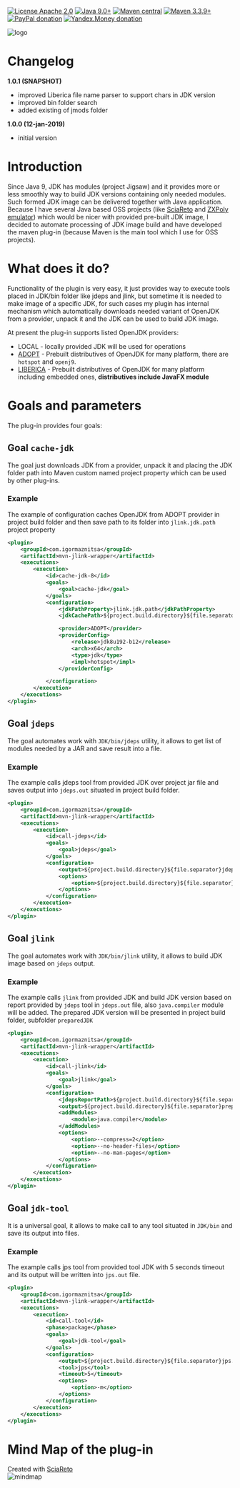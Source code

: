 [![License Apache 2.0](https://img.shields.io/badge/license-Apache%20License%202.0-green.svg)](http://www.apache.org/licenses/LICENSE-2.0)
[![Java 9.0+](https://img.shields.io/badge/java-9.0%2b-green.svg)](http://www.oracle.com/technetwork/java/javase/downloads/index.html)
[![Maven central](https://maven-badges.herokuapp.com/maven-central/com.igormaznitsa/mvn-jlink-wrapper/badge.svg)](http://search.maven.org/#artifactdetails|com.igormaznitsa|mvn-jlink-wrapper|1.0.0|jar)
[![Maven 3.3.9+](https://img.shields.io/badge/maven-3.3.9%2b-green.svg)](https://maven.apache.org/)
[![PayPal donation](https://img.shields.io/badge/donation-PayPal-red.svg)](https://www.paypal.com/cgi-bin/webscr?cmd=_s-xclick&hosted_button_id=AHWJHJFBAWGL2)
[![Yandex.Money donation](https://img.shields.io/badge/donation-Я.деньги-yellow.svg)](http://yasobe.ru/na/iamoss)

![logo](https://raw.githubusercontent.com/raydac/mvn-jlink/master/assets/logo.png)   

# Changelog
__1.0.1 (SNAPSHOT)__
 - improved Liberica file name parser to support chars in JDK version
 - improved bin folder search
 - added existing of jmods folder

__1.0.0 (12-jan-2019)__
 - initial version

# Introduction
Since Java 9, JDK has modules (project Jigsaw) and it provides more or less smoothly way to build JDK versions containing only needed modules. Such formed JDK image can be delivered together with Java application. Because I have several Java based OSS projects (like [SciaReto](http://www.igormaznitsa.com/netbeans-mmd-plugin/) and [ZXPoly emulator](https://github.com/raydac/zxpoly)) which would be nicer with provided pre-built JDK image, I decided to automate processing of JDK image build and have developed the maven plug-in (because Maven is the main tool which I use for OSS projects).

# What does it do?
Functionality of the plugin is very easy, it just provides way to execute tools placed in JDK/bin folder like jdeps and jlink, but sometime it is needed to make image of a specific JDK, for such cases my plugin has internal mechanism which automatically downloads needed variant of OpenJDK from a provider, unpack it and the JDK can be used to build JDK image.   

At present the plug-in supports listed OpenJDK providers:
* LOCAL - locally provided JDK will be used for operations
* [ADOPT](https://adoptopenjdk.net/) - Prebuilt distributives of OpenJDK for many platform, there are `hotspot` and `openj9`.
* [LIBERICA](https://www.bell-sw.com/java.html) - Prebuilt distributives of OpenJDK for many platform including embedded ones, __distributives include JavaFX module__

# Goals and parameters
The plug-in provides four goals:

## Goal `cache-jdk`
The goal just downloads JDK from a provider, unpack it and placing the JDK folder path into Maven custom named project property which can be used by other plug-ins.
### Example
The example of configuration caches OpenJDK from ADOPT provider in project build folder and then save path to its folder into `jlink.jdk.path` project property
```xml
<plugin>
    <groupId>com.igormaznitsa</groupId>
    <artifactId>mvn-jlink-wrapper</artifactId>
    <executions>
        <execution>
            <id>cache-jdk-8</id>
            <goals>
                <goal>cache-jdk</goal>
            </goals>
            <configuration>
                <jdkPathProperty>jlink.jdk.path</jdkPathProperty>
                <jdkCachePath>${project.build.directory}${file.separator}jdkCache</jdkCachePath>

                <provider>ADOPT</provider>
                <providerConfig>
                    <release>jdk8u192-b12</release>
                    <arch>x64</arch>
                    <type>jdk</type>
                    <impl>hotspot</impl>
                </providerConfig>

            </configuration>
        </execution>
    </executions>
</plugin>
```

## Goal `jdeps`
The goal automates work with `JDK/bin/jdeps` utility, it allows to get list of modules needed by a JAR and save result into a file.
### Example
The example calls jdeps tool from provided JDK over project jar file and saves output into `jdeps.out` situated in project build folder.
```xml
<plugin>
    <groupId>com.igormaznitsa</groupId>
    <artifactId>mvn-jlink-wrapper</artifactId>
    <executions>
        <execution>
            <id>call-jdeps</id>
            <goals>
                <goal>jdeps</goal>
            </goals>
            <configuration>
                <output>${project.build.directory}${file.separator}jdeps.out</output>
                <options>
                    <option>${project.build.directory}${file.separator}${project.build.finalName}.jar</option>
                </options>
            </configuration>
        </execution>
    </executions>
</plugin>
```

## Goal `jlink`
The goal automates work with `JDK/bin/jlink` utility, it allows to build JDK image based on `jdeps` output.
### Example
The example calls `jlink` from provided JDK and build JDK version based on report provided by `jdeps` tool in `jdeps.out` file, also `java.compiler` module will be added. The prepared JDK version will be presented in project build folder, subfolder `preparedJDK`
```xml
<plugin>
    <groupId>com.igormaznitsa</groupId>
    <artifactId>mvn-jlink-wrapper</artifactId>
    <executions>
        <execution>
            <id>call-jlink</id>
            <goals>
                <goal>jlink</goal>
            </goals>
            <configuration>
                <jdepsReportPath>${project.build.directory}${file.separator}jdeps.out</jdepsReportPath>
                <output>${project.build.directory}${file.separator}preparedJDK</output>
                <addModules>
                    <module>java.compiler</module>
                </addModules>
                <options>
                    <option>--compress=2</option>
                    <option>--no-header-files</option>
                    <option>--no-man-pages</option>
                </options>
            </configuration>
        </execution>
    </executions>
</plugin>
```

## Goal `jdk-tool`
It is a universal goal, it allows to make call to any tool situated in `JDK/bin` and save its output into files.
### Example
The example calls jps tool from provided tool JDK with 5 seconds timeout and its output will be written into `jps.out` file.
```xml
<plugin>
    <groupId>com.igormaznitsa</groupId>
    <artifactId>mvn-jlink-wrapper</artifactId>
    <executions>
        <execution>
            <id>call-tool</id>
            <phase>package</phase>
            <goals>
                <goal>jdk-tool</goal>
            </goals>
            <configuration>
                <output>${project.build.directory}${file.separator}jps.out</output>
                <tool>jps</tool>
                <timeout>5</timeout>
                <options>
                    <option>-m</option>
                </options>
            </configuration>
        </execution>
    </executions>
</plugin>
```

# Mind Map of the plug-in
Created with [SciaReto](http://sciareto.org)   
![mindmap](https://raw.githubusercontent.com/raydac/mvn-jlink/master/assets/mindmap.png)
